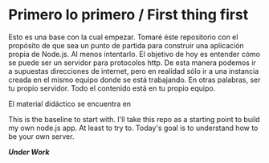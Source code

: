 # Primero lo primero / First thing first

Esto es una base con la cual empezar. Tomaré éste repositorio con el propósito de que sea un punto de partida para construir una aplicación propia de Node.js. Al menos intentarlo. El objetivo de hoy es entender cómo se puede ser un servidor para protocolos http. De esta manera podemos ir a supuestas direcciones de internet, pero en realidad sólo ir a una instancia creada en el mismo equipo donde se está trabajando. En otras palabras, ser tu propio servidor. Todo el contenido está en tu propio equipo.

El material didáctico se encuentra en [](https://wwww.w3schools.com) 

This is the baseline to start with. I'll take this repo as a starting point to build my own node.js app. At least to try to. Today's goal is to understand how to be your own server. 



***Under Work***
